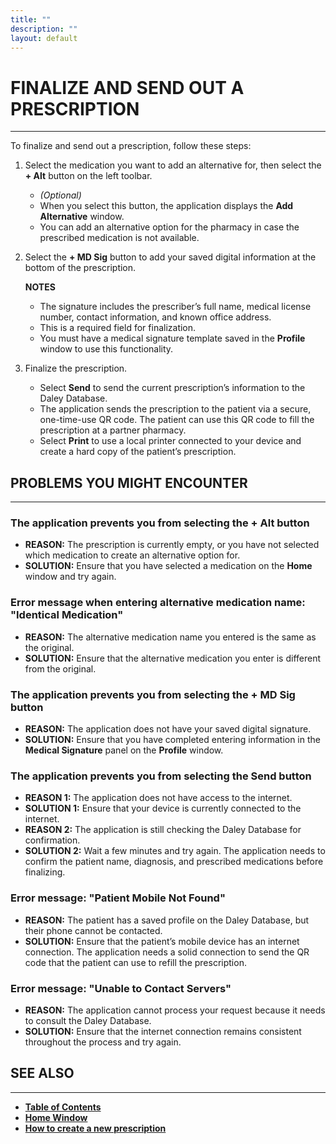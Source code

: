 ```yaml
---
title: ""
description: ""
layout: default
---
```


# **FINALIZE AND SEND OUT A PRESCRIPTION**  
---

To finalize and send out a prescription, follow these steps:

1. Select the medication you want to add an alternative for, then select the **+ Alt** button on the left toolbar.  
   - *(Optional)*  
   - When you select this button, the application displays the **Add Alternative** window.  
   - You can add an alternative option for the pharmacy in case the prescribed medication is not available.

2. Select the **+ MD Sig** button to add your saved digital information at the bottom of the prescription.  

   **NOTES**  
   - The signature includes the prescriber’s full name, medical license number, contact information, and known office address.  
   - This is a required field for finalization.  
   - You must have a medical signature template saved in the **Profile** window to use this functionality.

3. Finalize the prescription.  
   - Select **Send** to send the current prescription’s information to the Daley Database.  
   - The application sends the prescription to the patient via a secure, one-time-use QR code. The patient can use this QR code to fill the prescription at a partner pharmacy.  
   - Select **Print** to use a local printer connected to your device and create a hard copy of the patient’s prescription.

## **PROBLEMS YOU MIGHT ENCOUNTER**
---

### The application prevents you from selecting the **+ Alt** button  
- **REASON:** The prescription is currently empty, or you have not selected which medication to create an alternative option for.  
- **SOLUTION:** Ensure that you have selected a medication on the **Home** window and try again.

### Error message when entering alternative medication name: **"Identical Medication"**  
- **REASON:** The alternative medication name you entered is the same as the original.  
- **SOLUTION:** Ensure that the alternative medication you enter is different from the original.

### The application prevents you from selecting the **+ MD Sig** button  
- **REASON:** The application does not have your saved digital signature.  
- **SOLUTION:** Ensure that you have completed entering information in the **Medical Signature** panel on the **Profile** window.

### The application prevents you from selecting the **Send** button  
- **REASON 1:** The application does not have access to the internet.  
- **SOLUTION 1:** Ensure that your device is currently connected to the internet.  
- **REASON 2:** The application is still checking the Daley Database for confirmation.  
- **SOLUTION 2:** Wait a few minutes and try again. The application needs to confirm the patient name, diagnosis, and prescribed medications before finalizing.

### Error message: **"Patient Mobile Not Found"**  
- **REASON:** The patient has a saved profile on the Daley Database, but their phone cannot be contacted.  
- **SOLUTION:** Ensure that the patient’s mobile device has an internet connection. The application needs a solid connection to send the QR code that the patient can use to refill the prescription.

### Error message: **"Unable to Contact Servers"**  
- **REASON:** The application cannot process your request because it needs to consult the Daley Database.  
- **SOLUTION:** Ensure that the internet connection remains consistent throughout the process and try again.

## **SEE ALSO**
---
- [**Table of Contents**](/daleydose/help-files)
- [**Home Window**](/daleydose/window-home)  
- [**How to create a new prescription**](/daleydose/prescription-create-new)  
